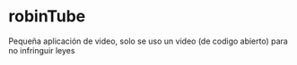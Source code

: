 # robinTube
Pequeña aplicación de video, solo se uso un video (de codigo abierto) para no infringuir leyes
